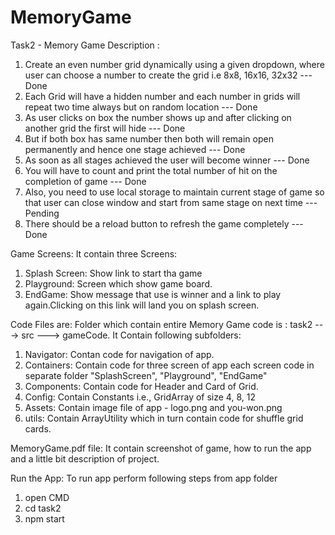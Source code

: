 # MemoryGame

Task2 - Memory Game Description : 
1. Create an even number grid dynamically using a given dropdown, where user can choose a number to create the grid i.e 8x8, 16x16, 32x32 --- Done
2. Each Grid will have a hidden number and each number in grids will repeat two time always but on random location --- Done 
3. As user clicks on box the number shows up and after clicking on another grid the first will hide --- Done
4. But if both box has same number then both will remain open permanently and hence one stage achieved --- Done
5. As soon as all stages achieved the user will become winner --- Done
6. You will have to count and print the total number of hit on the completion of game --- Done
7. Also, you need to use local storage to maintain current stage of game so that user can close window and start from same stage on next time --- Pending
8. There should be a reload button to refresh the game completely --- Done

Game Screens: 
It contain three Screens: 
1. Splash Screen: Show link to start  tha game
2. Playground: Screen which show game board.
3. EndGame: Show message that use is winner and a link to play again.Clicking on this link will land you on splash screen.

Code Files are: 
Folder which contain entire Memory Game code is : task2 ---> src ---> gameCode.
It Contain following subfolders:

1. Navigator: Contan code for navigation of app.
2. Containers: Contain code for three screen of app each screen code in separate folder "SplashScreen", "Playground", "EndGame"
3. Components: Contain code for Header and Card of Grid.
4. Config: Contain Constants i.e., GridArray of size 4, 8, 12
5. Assets: Contain image file of app - logo.png and you-won.png
6. utils: Contain ArrayUtility which in turn contain code for shuffle grid cards.

MemoryGame.pdf file: It contain screenshot of game, how to run the app and a little bit description of project.

Run the App:
To run app perform following steps from app folder
1. open CMD
2. cd task2
3. npm start

